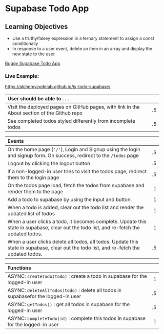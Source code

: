 # Supabase Todo App

## Learning Objectives
- Use a truthy/falsey expression in a ternary statement to assign a const  conditionally
- In response to a user event, delete an item in an array and display the new state to the user

[Buggy Supabase Todo App](https://github.com/alchemycodelab/buggy-js-todo-supabase)

### Live Example:
https://alchemycodelab.github.io/js-todo-supabase/


| User should be able to . . .                                                         |             |
| :----------------------------------------------------------------------------------- | ----------: |
| Visit the deployed pages on GitHub pages, with link in the About section of the Github repo |    .5 |
| See completed todos styled differently from incomplete todos                                   |        .5 |

| Events                                                                                |             |
| :----------------------------------------------------------------------------------- | ----------: |
| On the home page (`'/'`), Login and Signup using the login and signup form. On success, redirect to the `/todos` page   |        .5 |
| Logout by clicking the logout button                                                       |       .5 |
| If a non-logged-in user tries to visit the todos page, redirect them to the login page     |       .5 |
| On the todos page load, fetch the todos from supabase and render them to the page         |        1 |
| Add a todo to supabase by using the input and button.                                     |        1 |
| When a todo is added, clear out the todo list and render the updated list of todos        |        1 |
| When a user clicks a todo, it becomes complete. Update this state in supabase, clear out the todo list, and re-fetch the updated todos.        |        1 |
| When a user clicks delete all todos, all todos. Update this state in supabase, clear out the todo list, and re-fetch the updated todos.        |        .5 |


| Functions                                                                                |             |
| :----------------------------------------------------------------------------------- | ----------: |
| ASYNC: `createTodo(todo)` : create a todo in supabase for the logged-in user |1|
| ASYNC: `deleteAllTodos(todo)` : delete all todos  in supabasefor the logged-in user |.5|
| ASYNC: `getTodos()` : get all todos in supabase for the logged-in user |.5|
| ASYNC: `completeTodo(id)` : complete this todos in supabase for the logged-in user |1|
